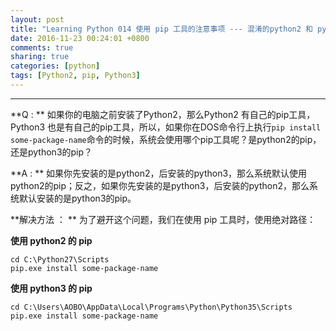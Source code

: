 ```yaml
---
layout: post
title: "Learning Python 014 使用 pip 工具的注意事项 --- 混淆的python2 和 python3"
date: 2016-11-23 00:24:01 +0800
comments: true
sharing: true
categories: [python]
tags: [Python2, pip, Python3]
---
```



---

**Q : ** 如果你的电脑之前安装了Python2，那么Python2 有自己的pip工具，Python3 也是有自己的pip工具，所以，如果你在DOS命令行上执行`pip install some-package-name`命令的时候，系统会使用哪个pip工具呢？是python2的pip，还是python3的pip？
 
**A : ** 如果你先安装的是python2，后安装的python3，那么系统默认使用python2的pip；反之，如果你先安装的是python3，后安装的python2，那么系统默认安装的是python3的pip。

**解决方法 ： ** 为了避开这个问题，我们在使用 pip 工具时，使用绝对路径：

**使用 python2 的 pip**

```
cd C:\Python27\Scripts
pip.exe install some-package-name
```

**使用 python3 的 pip**

```
cd C:\Users\AOBO\AppData\Local\Programs\Python\Python35\Scripts
pip.exe install some-package-name
```

